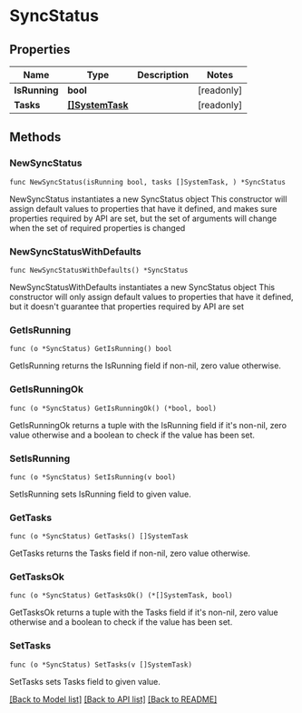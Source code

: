 # SyncStatus

## Properties

Name | Type | Description | Notes
------------ | ------------- | ------------- | -------------
**IsRunning** | **bool** |  | [readonly] 
**Tasks** | [**[]SystemTask**](SystemTask.md) |  | [readonly] 

## Methods

### NewSyncStatus

`func NewSyncStatus(isRunning bool, tasks []SystemTask, ) *SyncStatus`

NewSyncStatus instantiates a new SyncStatus object
This constructor will assign default values to properties that have it defined,
and makes sure properties required by API are set, but the set of arguments
will change when the set of required properties is changed

### NewSyncStatusWithDefaults

`func NewSyncStatusWithDefaults() *SyncStatus`

NewSyncStatusWithDefaults instantiates a new SyncStatus object
This constructor will only assign default values to properties that have it defined,
but it doesn't guarantee that properties required by API are set

### GetIsRunning

`func (o *SyncStatus) GetIsRunning() bool`

GetIsRunning returns the IsRunning field if non-nil, zero value otherwise.

### GetIsRunningOk

`func (o *SyncStatus) GetIsRunningOk() (*bool, bool)`

GetIsRunningOk returns a tuple with the IsRunning field if it's non-nil, zero value otherwise
and a boolean to check if the value has been set.

### SetIsRunning

`func (o *SyncStatus) SetIsRunning(v bool)`

SetIsRunning sets IsRunning field to given value.


### GetTasks

`func (o *SyncStatus) GetTasks() []SystemTask`

GetTasks returns the Tasks field if non-nil, zero value otherwise.

### GetTasksOk

`func (o *SyncStatus) GetTasksOk() (*[]SystemTask, bool)`

GetTasksOk returns a tuple with the Tasks field if it's non-nil, zero value otherwise
and a boolean to check if the value has been set.

### SetTasks

`func (o *SyncStatus) SetTasks(v []SystemTask)`

SetTasks sets Tasks field to given value.



[[Back to Model list]](../README.md#documentation-for-models) [[Back to API list]](../README.md#documentation-for-api-endpoints) [[Back to README]](../README.md)


